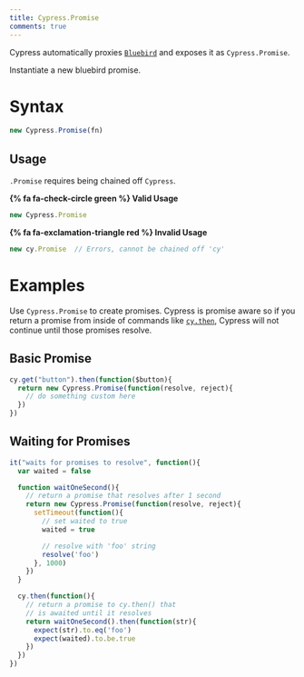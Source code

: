 ```yaml
---
title: Cypress.Promise
comments: true
---
```


Cypress automatically proxies [`Bluebird`](https://github.com/petkaantonov/bluebird) and exposes it as `Cypress.Promise`.

Instantiate a new bluebird promise.

# Syntax

```javascript
new Cypress.Promise(fn)
```

## Usage

`.Promise` requires being chained off `Cypress`.

**{% fa fa-check-circle green %} Valid Usage**

```javascript
new Cypress.Promise
```

**{% fa fa-exclamation-triangle red %} Invalid Usage**

```javascript
new cy.Promise  // Errors, cannot be chained off 'cy'
```

# Examples

Use `Cypress.Promise` to create promises. Cypress is promise aware so if you return a promise from inside of commands like [`cy.then`](https://on.cypress.io/api/then), Cypress will not continue until those promises resolve.

## Basic Promise

```javascript
cy.get("button").then(function($button){
  return new Cypress.Promise(function(resolve, reject){
    // do something custom here
  })
})
```

## Waiting for Promises

```javascript
it("waits for promises to resolve", function(){
  var waited = false

  function waitOneSecond(){
    // return a promise that resolves after 1 second
    return new Cypress.Promise(function(resolve, reject){
      setTimeout(function(){
        // set waited to true
        waited = true

        // resolve with 'foo' string
        resolve('foo')
      }, 1000)
    })
  }

  cy.then(function(){
    // return a promise to cy.then() that
    // is awaited until it resolves
    return waitOneSecond().then(function(str){
      expect(str).to.eq('foo')
      expect(waited).to.be.true
    })
  })
})
```

